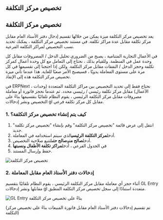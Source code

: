 ## تخصيص مركز التكلفة

## تخصيص مركز التكلفة

يعد تخصيص مركز التكلفة ميزة يمكن من خلالها تقسيم إدخال دفتر الأستاذ العام مقابل مركز تكلفة مقابل عدة مراكز تكلفة. في مستند تخصيص مركز التكلفة ، يمكنك تحديد نسب التخصيص لمراكز التكلفة الفرعية.

في الأعمال التجارية المتنامية ، يصبح من الضروري تحليل الدخل / المصروفات مقابل كل وحدة عمل في المنظمة. وللقيام بذلك ، نحتاج إلى التعامل مع كل وحدة أعمال كمركز تكلفة وحجز الدخل / النفقات مقابل مركز التكلفة. ولكن إذا احتجنا إلى تقسيمها في كل مرة على مستوى المعاملة يدويًا ، فسيصبح الأمر صعبًا للغاية. هذا عندما تأتي ميزة تخصيص مركز التكلفة هذه إلى الإنقاذ.

في ERPNext ، نحتاج فقط إلى تحديد التخصيص بين مراكز التكلفة المتعددة (وحدات الأعمال) مقابل مركز تكلفة رئيسي / رئيسي محدد. ثم عندما نحجز فاتورة أو معاملة مصروفات مقابل مركز التكلفة الرئيسي ، يقوم النظام تلقائيًا بتقسيمها بناءً على التخصيص ونشر إدخالات gl مقابل كل مركز تكلفة فرعي.

### 1. كيف يتم إنشاء تخصيص مركز التكلفة؟

1. انتقل إلى عرض قائمة "تخصيص مركز التكلفة" وقم بإنشاء "تخصيص مركز تكلفة" جديد.
2. أدخل**مركز التكلفة الرئيسي**الذي سيتم استخدامه في المعاملة.
3. أدخل**صالح من**و**صالح حتى**لتتبع صلاحية التخصيص.
4. في الجدول الفرعي ، أدخل**مراكز تكلفة الأطفال ونسبتها**
5. حفظ وإرسال المستند.

![تخصيص مركز التكلفة](https://docs.erpnext.com/files/cost-center-allocation5d3d2d.png)

### 2. إدخالات دفتر الأستاذ العام مقابل المعاملة

أثناء حجز أي معاملة مقابل مركز التكلفة الرئيسي ، يقوم النظام تلقائيًا بتقسيم GL Entry مقابلها ونشر إدخالات gl متعددة استنادًا إلى سجل تخصيص مركز التكلفة المطبق.

![GL Entry بناءً على تخصيص مركز التكلفة](https://docs.erpnext.com/files/general-ledger-based-on-cost-center-allocation.png)

(تم تقسيم إدخالات دفتر الأستاذ العام مقابل فاتورة المبيعات بناءً على تخصيص مركز التكلفة)